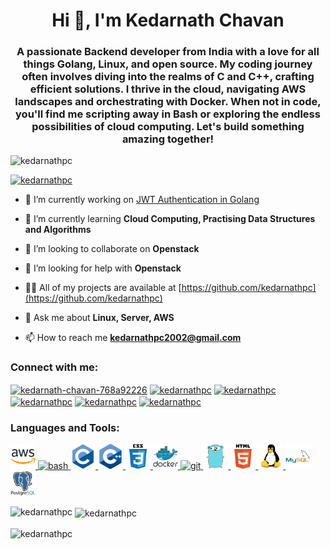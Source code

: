 <h1 align="center">Hi 👋, I'm Kedarnath Chavan</h1>
<h3 align="center">A passionate Backend developer from India with a love for all things Golang, Linux, and open source. My coding journey often involves diving into the realms of C and C++, crafting efficient solutions. I thrive in the cloud, navigating AWS landscapes and orchestrating with Docker. When not in code, you'll find me scripting away in Bash or exploring the endless possibilities of cloud computing. Let's build something amazing together!</h3>

<p align="left"> <img src="https://komarev.com/ghpvc/?username=kedarnathpc&label=Profile%20views&color=0e75b6&style=flat" alt="kedarnathpc" /> </p>

<p align="left"> <a href="https://github.com/ryo-ma/github-profile-trophy"><img src="https://github-profile-trophy.vercel.app/?username=kedarnathpc" alt="kedarnathpc" /></a> </p>

- 🔭 I’m currently working on [JWT Authentication in Golang](https://github.com/kedarnathpc/go-authentication)

- 🌱 I’m currently learning **Cloud Computing, Practising Data Structures and Algorithms**

- 👯 I’m looking to collaborate on **Openstack**

- 🤝 I’m looking for help with **Openstack**

- 👨‍💻 All of my projects are available at [https://github.com/kedarnathpc](https://github.com/kedarnathpc)

- 💬 Ask me about **Linux, Server, AWS**

- 📫 How to reach me **kedarnathpc2002@gmail.com**

<h3 align="left">Connect with me:</h3>
<p align="left">
<a href="https://linkedin.com/in/kedarnath-chavan-768a92226" target="blank"><img align="center" src="https://raw.githubusercontent.com/rahuldkjain/github-profile-readme-generator/master/src/images/icons/Social/linked-in-alt.svg" alt="kedarnath-chavan-768a92226" height="30" width="40" /></a>
<a href="https://instagram.com/kedarnathpc" target="blank"><img align="center" src="https://raw.githubusercontent.com/rahuldkjain/github-profile-readme-generator/master/src/images/icons/Social/instagram.svg" alt="kedarnathpc" height="30" width="40" /></a>
<a href="https://www.codechef.com/users/kedarnathpc" target="blank"><img align="center" src="https://cdn.jsdelivr.net/npm/simple-icons@3.1.0/icons/codechef.svg" alt="kedarnathpc" height="30" width="40" /></a>
<a href="https://www.hackerrank.com/kedarnathpc" target="blank"><img align="center" src="https://raw.githubusercontent.com/rahuldkjain/github-profile-readme-generator/master/src/images/icons/Social/hackerrank.svg" alt="kedarnathpc" height="30" width="40" /></a>
<a href="https://www.leetcode.com/kedarnathpc" target="blank"><img align="center" src="https://raw.githubusercontent.com/rahuldkjain/github-profile-readme-generator/master/src/images/icons/Social/leet-code.svg" alt="kedarnathpc" height="30" width="40" /></a>
<a href="https://auth.geeksforgeeks.org/user/kedarnathpc" target="blank"><img align="center" src="https://raw.githubusercontent.com/rahuldkjain/github-profile-readme-generator/master/src/images/icons/Social/geeks-for-geeks.svg" alt="kedarnathpc" height="30" width="40" /></a>
</p>

<h3 align="left">Languages and Tools:</h3>
<p align="left"> <a href="https://aws.amazon.com" target="_blank" rel="noreferrer"> <img src="https://raw.githubusercontent.com/devicons/devicon/master/icons/amazonwebservices/amazonwebservices-original-wordmark.svg" alt="aws" width="40" height="40"/> </a> <a href="https://www.gnu.org/software/bash/" target="_blank" rel="noreferrer"> <img src="https://www.vectorlogo.zone/logos/gnu_bash/gnu_bash-icon.svg" alt="bash" width="40" height="40"/> </a> <a href="https://www.cprogramming.com/" target="_blank" rel="noreferrer"> <img src="https://raw.githubusercontent.com/devicons/devicon/master/icons/c/c-original.svg" alt="c" width="40" height="40"/> </a> <a href="https://www.w3schools.com/cpp/" target="_blank" rel="noreferrer"> <img src="https://raw.githubusercontent.com/devicons/devicon/master/icons/cplusplus/cplusplus-original.svg" alt="cplusplus" width="40" height="40"/> </a> <a href="https://www.w3schools.com/css/" target="_blank" rel="noreferrer"> <img src="https://raw.githubusercontent.com/devicons/devicon/master/icons/css3/css3-original-wordmark.svg" alt="css3" width="40" height="40"/> </a> <a href="https://www.docker.com/" target="_blank" rel="noreferrer"> <img src="https://raw.githubusercontent.com/devicons/devicon/master/icons/docker/docker-original-wordmark.svg" alt="docker" width="40" height="40"/> </a> <a href="https://git-scm.com/" target="_blank" rel="noreferrer"> <img src="https://www.vectorlogo.zone/logos/git-scm/git-scm-icon.svg" alt="git" width="40" height="40"/> </a> <a href="https://golang.org" target="_blank" rel="noreferrer"> <img src="https://raw.githubusercontent.com/devicons/devicon/master/icons/go/go-original.svg" alt="go" width="40" height="40"/> </a> <a href="https://www.w3.org/html/" target="_blank" rel="noreferrer"> <img src="https://raw.githubusercontent.com/devicons/devicon/master/icons/html5/html5-original-wordmark.svg" alt="html5" width="40" height="40"/> </a> <a href="https://www.linux.org/" target="_blank" rel="noreferrer"> <img src="https://raw.githubusercontent.com/devicons/devicon/master/icons/linux/linux-original.svg" alt="linux" width="40" height="40"/> </a> <a href="https://www.mysql.com/" target="_blank" rel="noreferrer"> <img src="https://raw.githubusercontent.com/devicons/devicon/master/icons/mysql/mysql-original-wordmark.svg" alt="mysql" width="40" height="40"/> </a> <a href="https://www.postgresql.org" target="_blank" rel="noreferrer"> <img src="https://raw.githubusercontent.com/devicons/devicon/master/icons/postgresql/postgresql-original-wordmark.svg" alt="postgresql" width="40" height="40"/> </a> </p>

<p><img align="left" src="https://github-readme-stats.vercel.app/api/top-langs?username=kedarnathpc&show_icons=true&locale=en&layout=compact" alt="kedarnathpc" /></p>

<p>&nbsp;<img align="center" src="https://github-readme-stats.vercel.app/api?username=kedarnathpc&show_icons=true&locale=en" alt="kedarnathpc" /></p>

<p><img align="center" src="https://github-readme-streak-stats.herokuapp.com/?user=kedarnathpc&" alt="kedarnathpc" /></p>
